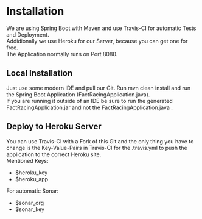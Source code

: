 # Installation

We are using Spring Boot with Maven and use Travis-CI for automatic Tests and Deployment.  
Addidionally we use Heroku for our Server, because you can get one for free.  
The Application normally runs on Port 8080.

## Local Installation
Just use some modern IDE and pull our Git.
Run mvn clean install and run the Spring Boot Application (FactRacingApplication.java).  
If you are running it outside of an IDE be sure to run the generated FactRacingApplication.jar and not the FactRacingApplication.java .

## Deploy to Heroku Server
You can use Travis-CI with a Fork of this Git and the only thing you have to change is the Key-Value-Pairs in Travis-CI for the .travis.yml to push the application to the correct Heroku site.  
Mentioned Keys:
- $heroku_key
- $heroku_app

For automatic Sonar:
- $sonar_org
- $sonar_key

